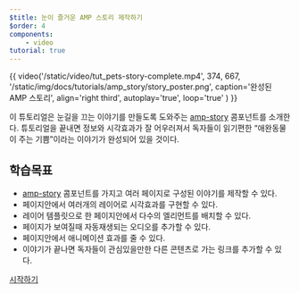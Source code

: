 ```yaml
---
$title: 눈이 즐거운 AMP 스토리 제작하기
$order: 4
components:
    - video
tutorial: true
---
```


{{ video('/static/video/tut_pets-story-complete.mp4', 374, 667, '/static/img/docs/tutorials/amp_story/story_poster.png', caption='완성된 AMP 스토리', align='right third', autoplay='true', loop='true' ) }}

이 튜토리얼은 눈길을 끄는 이야기를 만들도록 도와주는 [amp-story](/docs/reference/components/amp-story.html) 콤포넌트를 소개한다. 튜토리얼을 끝내면 정보와 시각효과가 잘 어우러져서 독자들이 읽기편한 “애완동물이 주는 기쁨”이라는 이야기가 완성되어 있을 것이다. 

## 학습목표

- [amp-story](/docs/reference/components/amp-story.html) 콤포넌트를 가지고 여러 페이지로 구성된 이야기를 제작할 수 있다.
- 페이지안에서 여러개의 레이어로 시각효과를 구현할 수 있다.
- 레이어 템플릿으로 한 페이지안에서 다수의 엘리먼트를 배치할 수 있다.
- 페이지가 보여질때 자동재생되는 오디오를 추가할 수 있다.
- 페이지안에서 애니메이션 효과를 줄 수 있다.
- 이야기가 끝나면 독자들이 관심있을만한 다른 콘텐츠로 가는 링크를 추가할 수 있다.

<div class="start-button">
<a class="button" href="/docs/design/visual_story/setting_up.html"><span class="arrow-next">시작하기</span></a>
</div>
